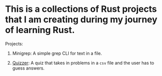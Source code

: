 # This is a collections of Rust projects that I am creating during my journey of learning Rust.

Projects:

1. Minigrep: A simple grep CLI for text in a file.

2. [Quizzer](./quizzer): A quiz that takes in problems in a `csv` file and the user has to guess answers.

